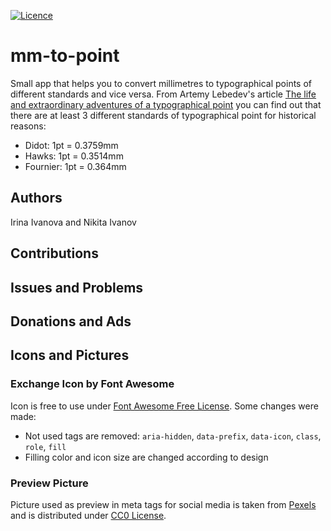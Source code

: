 [![Licence](https://img.shields.io/badge/License-MIT-yellow.svg)](LICENSE)

# mm-to-point
Small app that helps you to convert millimetres to typographical points of different standards and vice versa. From Artemy Lebedev's article [The life and extraordinary adventures of a typographical point](http://www.artlebedev.com/mandership/81/) you can find out that there are at least 3 different standards of typographical point for historical reasons:
* Didot: 1pt = 0.3759mm
* Hawks: 1pt = 0.3514mm
* Fournier: 1pt = 0.364mm

## Authors

Irina Ivanova and Nikita Ivanov

## Contributions

## Issues and Problems

## Donations and Ads

## Icons and Pictures

### Exchange Icon by Font Awesome

Icon is free to use under [Font Awesome Free License](https://fontawesome.com/license/free). Some changes were made:

* Not used tags are removed: `aria-hidden`, `data-prefix`, `data-icon`, `class`, `role`, `fill`
* Filling color and icon size are changed according to design

### Preview Picture

Picture used as preview in meta tags for social media is taken from [Pexels](https://www.pexels.com) and is distributed under [CC0 License](https://www.pexels.com/creative-commons-images/).